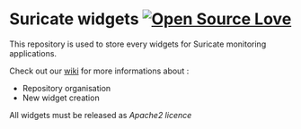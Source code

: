 # Suricate widgets [![Open Source Love](https://badges.frapsoft.com/os/v3/open-source-150x25.png?v=103)](https://github.com/ellerbrock/open-source-badges/)

This repository is used to store every widgets for Suricate monitoring applications.

Check out our [wiki](https://github.com/suricate-io/widgets/wiki) for more informations about :
* Repository organisation
* New widget creation

All widgets must be released as *Apache2 licence*
